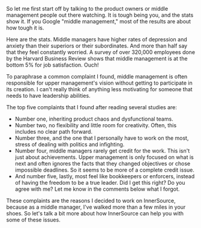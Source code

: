 So let me first start off by talking to the product owners or middle management people out there watching. 
It is tough being you, and the stats show it. 
If you Google "middle management," most of the results are about how tough it is. 

Here are the stats. 
Middle managers have higher rates of depression and anxiety than their superiors or their subordinates. 
And more than half say that they feel constantly worried. 
A survey of over 320,000 employees done by the Harvard Business Review shows that middle management is at the bottom 5% for job satisfaction. Ouch! 

To paraphrase a common complaint I found, middle management is often responsible for upper management's vision without getting to participate in its creation. 
I can't really think of anything less motivating for someone that needs to have leadership abilities. 

The top five complaints that I found after reading several studies are: 
 - Number one, inheriting product chaos and dysfunctional teams.  
 - Number two, no flexibility and little room for creativity.  Often, this includes no clear path forward.  
 - Number three, and the one that I personally have to work on the most, stress of dealing with politics and infighting. 
 - Number four, middle managers rarely get credit for the work. This isn't just about achievements. Upper management is only focused on what is next and often ignores the facts that they changed objectives or chose impossible deadlines. So it seems to be more of a complete credit issue. 
 - And number five, lastly, most feel like bookkeepers or enforcers, instead of having the freedom to be a true leader. Did I get this right? Do you agree with me? Let me know in the comments below what I forgot. 

These complaints are the reasons I decided to work on InnerSource, because as a middle manager, I've walked more than a few miles in your shoes.
So let's talk a bit more about how InnerSource can help you with some of these issues. 
